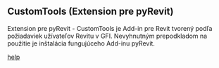 ## CustomTools (Extension pre pyRevit)
Extension pre pyRevit - CustomTools je Add-in pre Revit tvorený podľa požiadaviek užívateľov Revitu v GFI. Nevyhnutným prepodkladom na použitie je inštalácia fungujúceho Add-inu pyRevit.

[help](https://gfi.miraheze.org/wiki/CustomTools_(Extension_pre_pyRevit))
